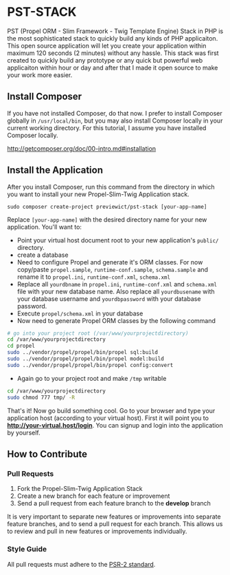 # PST-STACK

PST (Propel ORM - Slim Framework - Twig Template Engine) Stack in PHP is the most sophisticated stack to quickly build any kinds of PHP applicaiton. This open source application will let you create your application within maximum 120 seconds (2 minutes) without any hassle.
This stack was first created to quickly build any prototype or any quick but powerful web applicaiton within hour or day and after that I made it open source to make your work more easier.


## Install Composer

If you have not installed Composer, do that now. I prefer to install Composer globally in `/usr/local/bin`, but you may also install Composer locally in your current working directory. For this tutorial, I assume you have installed Composer locally.

<http://getcomposer.org/doc/00-intro.md#installation>

## Install the Application

After you install Composer, run this command from the directory in which you want to install your new Propel-Slim-Twig Application stack.

    sudo composer create-project previewict/pst-stack [your-app-name]

Replace <code>[your-app-name]</code> with the desired directory name for your new application. You'll want to:
* Point your virtual host document root to your new application's `public/` directory.
* create a database
* Need to configure Propel and generate it's ORM classes. For now copy/paste `propel.sample`, `runtime-conf.sample`, `schema.sample` and rename it to `propel.ini`, `runtime-conf.xml`, `schema.xml`
* Replace all `yourdbname` in `propel.ini`, `runtime-conf.xml` and `schema.xml` file with your new database name. Also replace all `yourdbusename` with your database username and `yourdbpassword` with your database password.
* Execute `propel/schema.xml` in your database
* Now need to generate Propel ORM classes by the following command
```bash
# go into your project root (/var/www/yourprojectdirectory)
cd /var/www/yourprojectdirectory
cd propel
sudo ../vendor/propel/propel/bin/propel sql:build
sudo ../vendor/propel/propel/bin/propel model:build
sudo ../vendor/propel/propel/bin/propel config:convert
```
* Again go to your project root and make `/tmp` writable
```bash
cd /var/www/yourprojectdirectory
sudo chmod 777 tmp/ -R
```

That's it! Now go build something cool. Go to your browser and type your application host (according to your virtual host). First it will point you to **http://your-virtual.host/login**. You can signup and login into the application by yourself.

## How to Contribute

### Pull Requests

1. Fork the Propel-Slim-Twig Application Stack
2. Create a new branch for each feature or improvement
3. Send a pull request from each feature branch to the **develop** branch

It is very important to separate new features or improvements into separate feature branches, and to send a
pull request for each branch. This allows us to review and pull in new features or improvements individually.

### Style Guide

All pull requests must adhere to the [PSR-2 standard](https://github.com/php-fig/fig-standards/blob/master/accepted/PSR-2-coding-style-guide.md).
